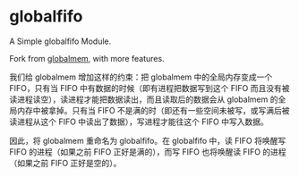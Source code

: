 # globalfifo

A Simple globalfifo Module.

Fork from [globalmem](https://github.com/DavidingPlus/linux-kernel-learning/tree/globalmem), with more features.

我们给 globalmem 增加这样的约束：把 globalmem 中的全局内存变成一个 FIFO，只有当 FIFO 中有数据的时候（即有进程把数据写到这个 FIFO 而且没有被读进程读空），读进程才能把数据读出，而且读取后的数据会从 globalmem 的全局内存中被拿掉。只有当 FIFO 不是满的时（即还有一些空间未被写，或写满后被读进程从这个 FIFO 中读出了数据），写进程才能往这个 FIFO 中写入数据。

因此，将 globalmem 重命名为 globalfifo。在 globalfifo 中，读 FIFO 将唤醒写 FIFO 的进程（如果之前 FIFO 正好是满的），而写 FIFO 也将唤醒读 FIFO 的进程（如果之前 FIFO 正好是空的）。

